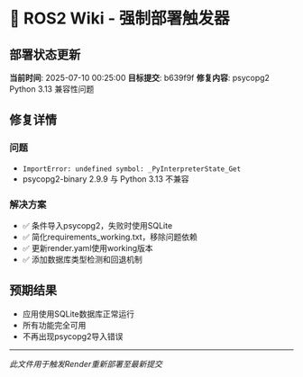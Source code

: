 # 🚀 ROS2 Wiki - 强制部署触发器

## 部署状态更新

**当前时间**: 2025-07-10 00:25:00
**目标提交**: b639f9f
**修复内容**: psycopg2 Python 3.13 兼容性问题

## 修复详情

### 问题
- `ImportError: undefined symbol: _PyInterpreterState_Get`
- psycopg2-binary 2.9.9 与 Python 3.13 不兼容

### 解决方案
- ✅ 条件导入psycopg2，失败时使用SQLite
- ✅ 简化requirements_working.txt，移除问题依赖
- ✅ 更新render.yaml使用working版本
- ✅ 添加数据库类型检测和回退机制

## 预期结果
- 应用使用SQLite数据库正常运行
- 所有功能完全可用
- 不再出现psycopg2导入错误

---
*此文件用于触发Render重新部署至最新提交*
